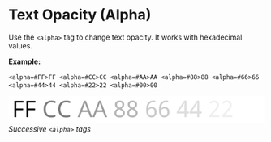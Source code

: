 # Text Opacity (Alpha)

Use the `<alpha>` tag to change text opacity. It works with hexadecimal values.

**Example:**

```
<alpha=#FF>FF <alpha=#CC>CC <alpha=#AA>AA <alpha=#88>88 <alpha=#66>66 <alpha=#44>44 <alpha=#22>22 <alpha=#00>00
```

![Example image](../images/TMP_RichTextAlpha.png)<br/>
_Successive `<alpha>` tags_
